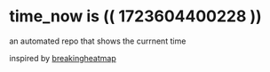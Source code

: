# time_now is (( 1723604400228 ))

an automated repo that shows the currnent time

inspired by [breakingheatmap](https://github.com/breakingheatmap/breakingheatmap)